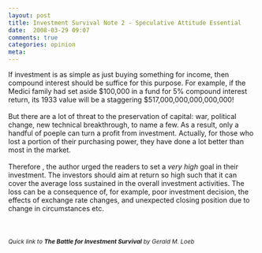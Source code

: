 ```yaml
---
layout: post
title: Investment Survival Note 2 - Speculative Attitude Essential
date:  2008-03-29 09:07
comments: true
categories: opinion
meta: 
---
```

If investment is as simple as just buying something for income, then compound interest should be suffice for this purpose. For example, if the Medici family had set aside $100,000 in a fund for 5% compound interest return, its 1933 value will be a staggering $517,000,000,000,000,000!<br /><br />But there are a lot of threat to the preservation of capital: war, political change, new technical breakthrough, to name a few. As a result, only a handful of poeple can turn a profit from investment. Actually, for those who lost a portion of their purchasing power, they have done a lot better than most in the market.<br /><br />Therefore , the author urged the readers to set a <span style="font-style: italic;">very high</span> goal in their investment. The investors should aim at return so high such that it can cover the average loss sustained in the overall investment activities. The loss can be a consequence of, for example, poor investment decision, the effects of exchange rate changes, and unexpected closing position due to change in circumstances etc.<br /><br /><br /><br /><span><span style="font-size:85%;"><span style="font-style: italic;"> Quick link to </span><a style="font-style: italic; font-weight: bold;" type="amzn" asin="0471132977">The Battle for Investment Survival</a><span style="font-style: italic;"> by Gerald M. Loeb</span></span></span>